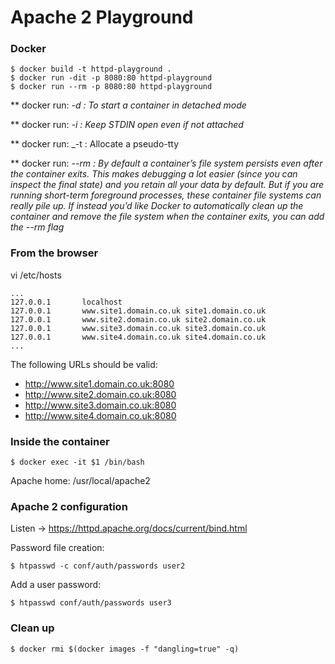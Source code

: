 
# Apache 2 Playground

### Docker

    $ docker build -t httpd-playground .
    $ docker run -dit -p 8080:80 httpd-playground
    $ docker run --rm -p 8080:80 httpd-playground

** docker run: _-d : To start a container in detached mode_

** docker run: _-i : Keep STDIN open even if not attached_

** docker run: _-t : Allocate a pseudo-tty

** docker run: _--rm : By default a container’s file system persists even after the container exits. This makes debugging a lot easier (since you can inspect the final state) and you retain all your data by default. But if you are running short-term foreground processes, these container file systems can really pile up. If instead you’d like Docker to automatically clean up the container and remove the file system when the container exits, you can add the --rm flag_

### From the browser

vi /etc/hosts

    ...
    127.0.0.1       localhost 
    127.0.0.1       www.site1.domain.co.uk site1.domain.co.uk 
    127.0.0.1       www.site2.domain.co.uk site2.domain.co.uk 
    127.0.0.1       www.site3.domain.co.uk site3.domain.co.uk
    127.0.0.1       www.site4.domain.co.uk site4.domain.co.uk
    ...

The following URLs should be valid:

  - http://www.site1.domain.co.uk:8080
  - http://www.site2.domain.co.uk:8080
  - http://www.site3.domain.co.uk:8080
  - http://www.site4.domain.co.uk:8080

### Inside the container

    $ docker exec -it $1 /bin/bash

Apache home: /usr/local/apache2

### Apache 2 configuration

Listen -> https://httpd.apache.org/docs/current/bind.html

Password file creation:

    $ htpasswd -c conf/auth/passwords user2

Add a user password:

    $ htpasswd conf/auth/passwords user3

### Clean up

    $ docker rmi $(docker images -f "dangling=true" -q)